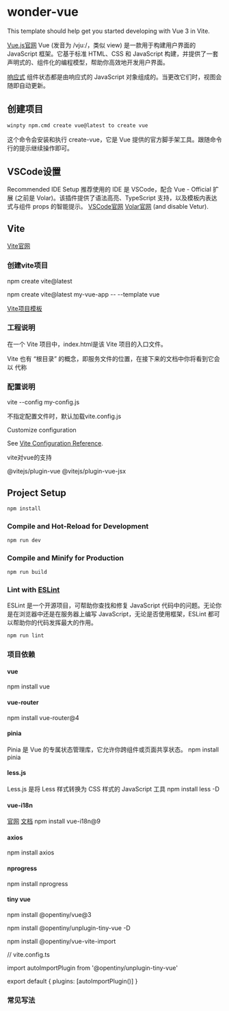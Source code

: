 # wonder-vue

This template should help get you started developing with Vue 3 in Vite.

[Vue.js官网](https://cn.vuejs.org/)
Vue (发音为 /vjuː/，类似 view) 是一款用于构建用户界面的 JavaScript 框架。它基于标准 HTML、CSS 和 JavaScript 构建，并提供了一套声明式的、组件化的编程模型，帮助你高效地开发用户界面。

[响应式](https://cn.vuejs.org/guide/extras/reactivity-in-depth.html)
组件状态都是由响应式的 JavaScript 对象组成的。当更改它们时，视图会随即自动更新。

## 创建项目

```sh
winpty npm.cmd create vue@latest to create vue
```

这个命令会安装和执行 create-vue，它是 Vue 提供的官方脚手架工具。跟随命令行的提示继续操作即可。

## VSCode设置

Recommended IDE Setup
推荐使用的 IDE 是 VSCode，配合 Vue - Official 扩展 (之前是 Volar)。该插件提供了语法高亮、TypeScript 支持，以及模板内表达式与组件 props 的智能提示。
[VSCode官网](https://code.visualstudio.com/)
[Volar官网](https://marketplace.visualstudio.com/items?itemName=Vue.volar) (and disable Vetur).

## Vite

[Vite官网](https://cn.vitejs.dev/guide/)

### 创建vite项目

npm create vite@latest

npm create vite@latest my-vue-app -- --template vue

[Vite项目模板](https://github.com/vitejs/awesome-vite#templates)

### 工程说明

在一个 Vite 项目中，index.html是该 Vite 项目的入口文件。

Vite 也有 “根目录” 的概念，即服务文件的位置，在接下来的文档中你将看到它会以 <root> 代称

### 配置说明

vite --config my-config.js

不指定配置文件时，默认加载vite.config.js

Customize configuration

See [Vite Configuration Reference](https://vitejs.dev/config/).

vite对vue的支持

@vitejs/plugin-vue
@vitejs/plugin-vue-jsx

## Project Setup

```sh
npm install
```

### Compile and Hot-Reload for Development

```sh
npm run dev
```

### Compile and Minify for Production

```sh
npm run build
```

### Lint with [ESLint](https://eslint.org/)

ESLint 是一个开源项目，可帮助你查找和修复 JavaScript 代码中的问题。无论你是在浏览器中还是在服务器上编写 JavaScript，无论是否使用框架，ESLint 都可以帮助你的代码发挥最大的作用。

```sh
npm run lint
```

### 项目依赖

#### vue

npm install vue

#### vue-router

npm install vue-router@4

#### pinia

Pinia 是 Vue 的专属状态管理库，它允许你跨组件或页面共享状态。
npm install pinia

#### less.js

Less.js 是将 Less 样式转换为 CSS 样式的 JavaScript 工具
npm install less -D

#### vue-i18n

[官网](https://vue-i18n.intlify.dev/)
[文档](https://vue-i18n.intlify.dev/guide/introduction.html)
npm install vue-i18n@9

#### axios

npm install axios

#### nprogress

npm install nprogress

#### tiny vue

npm install @opentiny/vue@3

npm install @opentiny/unplugin-tiny-vue -D

npm install @opentiny/vue-vite-import

// vite.config.ts

import autoImportPlugin from '@opentiny/unplugin-tiny-vue'

export default {
plugins: [autoImportPlugin()]
}

### 常见写法
